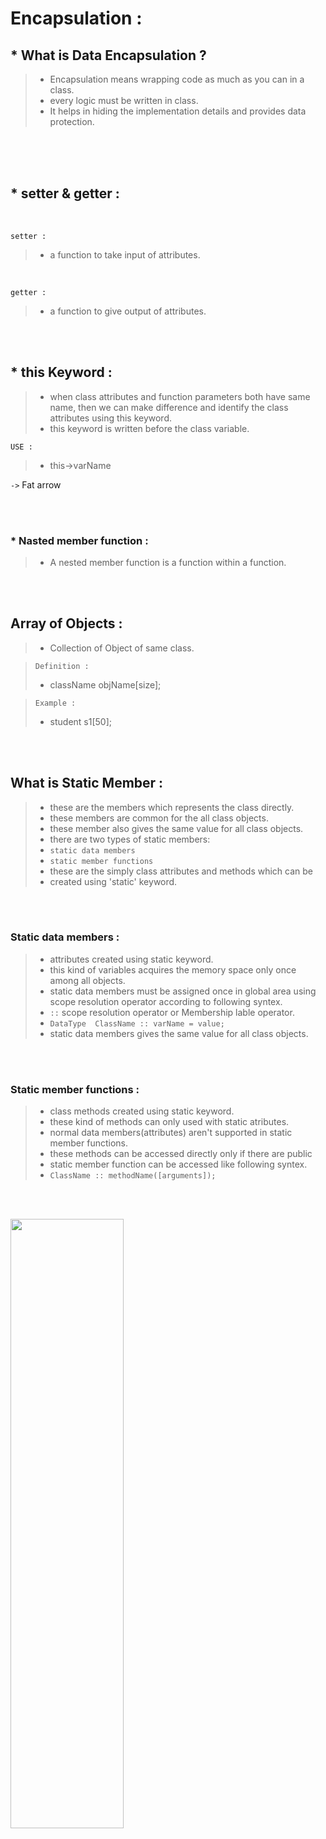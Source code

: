 # Encapsulation :

## * What is Data Encapsulation ?

> * Encapsulation means wrapping code as much as you can in a class.
> * every logic must be written in class.
> * It helps in hiding the implementation details and provides data protection.

<br/><br/><br/>

## * setter & getter :
<br/>

 `setter :` 
  > * a function to take input of attributes.

<br/>

  `getter :`
  > * a function to give output of attributes.

<br/><br/>
## * this Keyword :
> * when class attributes and function parameters both have same name, then we can make difference and identify the class attributes using this keyword.
> * this keyword is written before the class variable.

`USE : `
> * this->varName

`->` Fat arrow 

<br/><br/>

### * Nasted member function :
> * A nested member function is a function within a function.

<br/><br/>

## Array of Objects :
> * Collection of Object of same class.

  > `Definition : `
  > * className objName[size];

  > `Example : `
  > * student s1[50]; 


<br/><br/>

## What is Static Member : 

> * these are the members which represents the class directly.
> * these members are common for the all class objects.
> * these member also gives the same value for all class objects.
> * there are two types of static members:
> * `static data members`
> * `static member functions`
> * these are the simply class attributes and methods which can be
> * created using 'static' keyword.

<br/><br/>

### Static data members :

> * attributes created using static keyword.
> * this kind of variables acquires the memory space only once among all objects.
> * static data members must be assigned once in global area using scope resolution operator according to following syntex.
> * `::` scope resolution operator or Membership lable operator.
> * `DataType  ClassName :: varName = value;`
> * static data members gives the same value for all class objects.

<br/><br/>


### Static member functions :
> * class methods created using static keyword.
> * these kind of methods can only used with static atributes.
> * normal data members(attributes) aren't supported in static member functions.
> * these methods can be accessed directly only if there are public
> * static member function can be accessed like following syntex.
> * `ClassName :: methodName([arguments]);`

<br/><br/>

<p><img src = "https://github.com/SJaynesh/CPP-Languge-Ch-03/assets/115562979/449c51c6-ecce-4220-a29e-63b54725e52b.png" width=60% height=50%></p>




